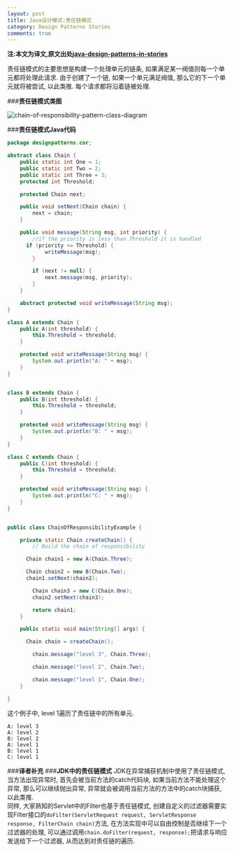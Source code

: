 ```yaml
---
layout: post
title: Java设计模式:责任链模式
category: Design Patterns Stories
comments: true
---
```


**注:本文为译文,原文出处[java-design-patterns-in-stories](http://www.programcreek.com/java-design-patterns-in-stories/)**

责任链模式的主要思想是构建一个处理单元的链条, 如果满足某一阀值则每一个单元都将处理此请求. 由于创建了一个链, 如果一个单元满足阀值, 那么它的下一个单元就将被尝试, 以此类推. 每个请求都将沿着链被处理.



###**责任链模式类图**

<img class="alignleft size-full wp-image-7842" alt="chain-of-responsibility-pattern-class-diagram" src="http://www.programcreek.com/wp-content/uploads/2013/02/chain-of-responsibility-pattern-class-diagram.png">

###**责任链模式Java代码**

``` java
package designpatterns.cor;

abstract class Chain {
    public static int One = 1;
    public static int Two = 2;
    public static int Three = 3;
    protected int Threshold;

    protected Chain next;

    public void setNext(Chain chain) {
        next = chain;
    }

    public void message(String msg, int priority) {
        //if the priority is less than Threshold it is handled
      if (priority <= Threshold) {
            writeMessage(msg);
        }

        if (next != null) {
            next.message(msg, priority);
        }
    }

    abstract protected void writeMessage(String msg);
}

class A extends Chain {
    public A(int threshold) {
        this.Threshold = threshold;
    }

    protected void writeMessage(String msg) {
        System.out.println("A: " + msg);
    }
}


class B extends Chain {
    public B(int threshold) {
        this.Threshold = threshold;
    }

    protected void writeMessage(String msg) {
        System.out.println("B: " + msg);
    }
}

class C extends Chain {
    public C(int threshold) {
        this.Threshold = threshold;
    }

    protected void writeMessage(String msg) {
        System.out.println("C: " + msg);
    }
}


public class ChainOfResponsibilityExample {

    private static Chain createChain() {
        // Build the chain of responsibility

      Chain chain1 = new A(Chain.Three);

      Chain chain2 = new B(Chain.Two);
      chain1.setNext(chain2);

        Chain chain3 = new C(Chain.One);
        chain2.setNext(chain3);

        return chain1;
    }

    public static void main(String[] args) {

      Chain chain = createChain();

        chain.message("level 3", Chain.Three);

        chain.message("level 2", Chain.Two);

        chain.message("level 1", Chain.One);
    }

}
```
这个例子中, level 1遍历了责任链中的所有单元.
``` text
A: level 3
A: level 2
B: level 2
A: level 1
B: level 1
C: level 1
```

###**译者补充**
###**JDK中的责任链模式**
JDK在异常捕获机制中使用了责任链模式, 当方法出现异常时, 首先会被当前方法的catch代码块, 如果当前方法不能处理这个异常, 那么可以继续抛出异常, 异常就会被调用当前方法的方法中的catch块捕获, 以此类推.<br/>
同样, 大家熟知的Servlet中的Filter也基于责任链模式, 创建自定义的过滤器需要实现Filter接口的`doFilter(ServletRequest request, ServletResponse response, FilterChain chain)`方法, 在方法实现中可以自由控制是否继续下一个过滤器的处理, 可以通过调用`chain.doFilter(request, response);`把请求与响应发送给下一个过滤器, 从而达到对责任链的遍历.
